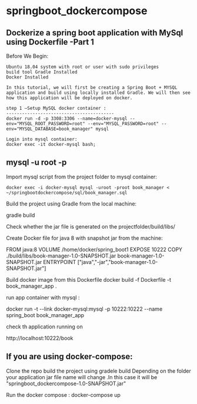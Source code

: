 # springboot_dockercompose

Dockerize a spring boot application with MySql using Dockerfile -Part 1
------------------------------------------------------------------------
Before We Begin:

    Ubuntu 18.04 system with root or user with sudo privileges
    build tool Gradle Installed
    Docker Installed 
    
    In this tutorial, we will first be creating a Spring Boot + MYSQL application and build using locally installed Gradle. We will then see how this application will be deployed on docker.
    
    step 1 –Setup MySQL docker container :
    -----------------------------------------
    docker run -d -p 3308:3306 --name=docker-mysql --env="MYSQL_ROOT_PASSWORD=root" --env="MYSQL_PASSWORD=root" --env="MYSQL_DATABASE=book_manager" mysql
    
    Login into mysql container:
    docker exec -it docker-mysql bash;
    
 
   mysql -u root -p
   -------------------------------------------------------------------
   Import mysql script from the project folder to mysql container:
   
    docker exec -i docker-mysql mysql -uroot -proot book_manager < ~/springbootdockercompose/sql/book_manager.sql

Build the project using Gradle from the local machine:

gradle build

Check whether the jar file  is generated on the projectfolder/build/libs/

Create Docker file for java 8 with snapshot jar from the machine:

FROM java:8
VOLUME /home/docker/spring_boot1 
EXPOSE 10222
COPY ./build/libs/book-manager-1.0-SNAPSHOT.jar book-manager-1.0-SNAPSHOT.jar 
ENTRYPOINT ["java","-jar","book-manager-1.0-SNAPSHOT.jar"]

Build docker image from this Dockerfile
docker build -f Dockerfile -t book_manager_app .

run app container with mysql :

docker run -t --link docker-mysql:mysql -p 10222:10222 --name spring_boot book_manager_app

check th application running on 

http://localhost:10222/book


If you are using docker-compose:
--------------------------------
Clone the repo
build the project using gradele build
Depending on the folder your application jar file name will change .In this case it will be  "springboot_dockercompose-1.0-SNAPSHOT.jar"

Run the docker compose : docker-compose up









